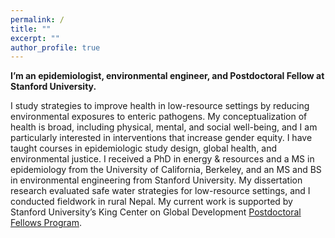 ```yaml
---
permalink: /
title: ""
excerpt: ""
author_profile: true
---
```


**I’m an epidemiologist, environmental engineer, and Postdoctoral Fellow at Stanford University.**

I study strategies to improve health in low-resource settings by reducing environmental exposures to enteric pathogens. My conceptualization of health is broad, including physical, mental, and social well-being, and I am particularly interested in interventions that increase gender equity. I have taught courses in epidemiologic study design, global health, and environmental justice. I received a PhD in energy & resources and a MS in epidemiology from the University of California, Berkeley, and an MS and BS in environmental engineering from Stanford University. My dissertation research evaluated safe water strategies for low-resource settings, and I conducted fieldwork in rural Nepal. My current work is supported by Stanford University’s King Center on Global Development [Postdoctoral Fellows Program](https://kingcenter.stanford.edu/leadership-and-staff/postdoctoral-fellows).
